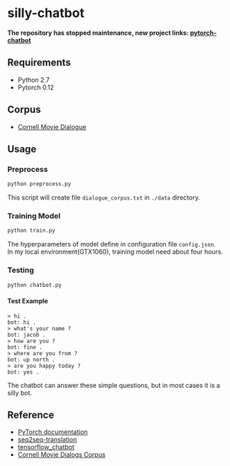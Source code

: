 # silly-chatbot 
**The repository has stopped maintenance, new project links: [pytorch-chatbot](https://github.com/czs0x55aa/pytorch-chatbot)**

## Requirements
- Python 2.7
- Pytorch 0.12

## Corpus
- [Cornell Movie Dialogue](https://www.cs.cornell.edu/~cristian/Cornell_Movie-Dialogs_Corpus.html)

## Usage
### Preprocess
```python
python preprocess.py
```
This script will create file `dialogue_corpus.txt` in `./data` directory.

### Training Model
```python
python train.py
```
The hyperparameters of model define in configuration file `config.json`.  
In my local environment(GTX1060), training model need about four hours.

### Testing
```python
python chatbot.py
```

#### Test Example
```
> hi .
bot: hi .
> what's your name ?
bot: jacob .
> how are you ?
bot: fine .
> where are you from ?
bot: up north .
> are you happy today ?
bot: yes .
```
The chatbot can answer these simple questions, but in most cases it is a silly bot.

## Reference
- [PyTorch documentation](http://pytorch.org/docs/0.1.12/)
- [seq2seq-translation](https://github.com/spro/practical-pytorch/tree/master/seq2seq-translation)
- [tensorflow_chatbot](https://github.com/llSourcell/tensorflow_chatbot)
- [Cornell Movie Dialogs Corpus](https://github.com/suriyadeepan/datasets/tree/master/seq2seq/cornell_movie_corpus)
